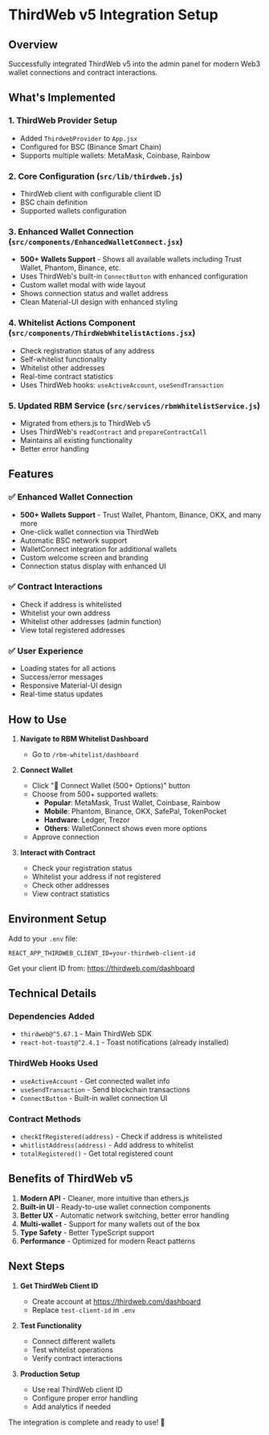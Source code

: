 # ThirdWeb v5 Integration Setup

## Overview
Successfully integrated ThirdWeb v5 into the admin panel for modern Web3 wallet connections and contract interactions.

## What's Implemented

### 1. **ThirdWeb Provider Setup**
- Added `ThirdwebProvider` to `App.jsx`
- Configured for BSC (Binance Smart Chain)
- Supports multiple wallets: MetaMask, Coinbase, Rainbow

### 2. **Core Configuration** (`src/lib/thirdweb.js`)
- ThirdWeb client with configurable client ID
- BSC chain definition
- Supported wallets configuration

### 3. **Enhanced Wallet Connection** (`src/components/EnhancedWalletConnect.jsx`)
- **500+ Wallets Support** - Shows all available wallets including Trust Wallet, Phantom, Binance, etc.
- Uses ThirdWeb's built-in `ConnectButton` with enhanced configuration
- Custom wallet modal with wide layout
- Shows connection status and wallet address
- Clean Material-UI design with enhanced styling

### 4. **Whitelist Actions Component** (`src/components/ThirdWebWhitelistActions.jsx`)
- Check registration status of any address
- Self-whitelist functionality
- Whitelist other addresses
- Real-time contract statistics
- Uses ThirdWeb hooks: `useActiveAccount`, `useSendTransaction`

### 5. **Updated RBM Service** (`src/services/rbmWhitelistService.js`)
- Migrated from ethers.js to ThirdWeb v5
- Uses ThirdWeb's `readContract` and `prepareContractCall`
- Maintains all existing functionality
- Better error handling

## Features

### ✅ **Enhanced Wallet Connection**
- **500+ Wallets Support** - Trust Wallet, Phantom, Binance, OKX, and many more
- One-click wallet connection via ThirdWeb
- Automatic BSC network support
- WalletConnect integration for additional wallets
- Custom welcome screen and branding
- Connection status display with enhanced UI

### ✅ **Contract Interactions**
- Check if address is whitelisted
- Whitelist your own address
- Whitelist other addresses (admin function)
- View total registered addresses

### ✅ **User Experience**
- Loading states for all actions
- Success/error messages
- Responsive Material-UI design
- Real-time status updates

## How to Use

1. **Navigate to RBM Whitelist Dashboard**
   - Go to `/rbm-whitelist/dashboard`

2. **Connect Wallet**
   - Click "🔗 Connect Wallet (500+ Options)" button
   - Choose from 500+ supported wallets:
     - **Popular**: MetaMask, Trust Wallet, Coinbase, Rainbow
     - **Mobile**: Phantom, Binance, OKX, SafePal, TokenPocket
     - **Hardware**: Ledger, Trezor
     - **Others**: WalletConnect shows even more options
   - Approve connection

3. **Interact with Contract**
   - Check your registration status
   - Whitelist your address if not registered
   - Check other addresses
   - View contract statistics

## Environment Setup

Add to your `.env` file:
```
REACT_APP_THIRDWEB_CLIENT_ID=your-thirdweb-client-id
```

Get your client ID from: https://thirdweb.com/dashboard

## Technical Details

### Dependencies Added
- `thirdweb@^5.67.1` - Main ThirdWeb SDK
- `react-hot-toast@^2.4.1` - Toast notifications (already installed)

### ThirdWeb Hooks Used
- `useActiveAccount` - Get connected wallet info
- `useSendTransaction` - Send blockchain transactions
- `ConnectButton` - Built-in wallet connection UI

### Contract Methods
- `checkIfRegistered(address)` - Check if address is whitelisted
- `whitlistAddress(address)` - Add address to whitelist
- `totalRegistered()` - Get total registered count

## Benefits of ThirdWeb v5

1. **Modern API** - Cleaner, more intuitive than ethers.js
2. **Built-in UI** - Ready-to-use wallet connection components
3. **Better UX** - Automatic network switching, better error handling
4. **Multi-wallet** - Support for many wallets out of the box
5. **Type Safety** - Better TypeScript support
6. **Performance** - Optimized for modern React patterns

## Next Steps

1. **Get ThirdWeb Client ID**
   - Create account at https://thirdweb.com/dashboard
   - Replace `test-client-id` in `.env`

2. **Test Functionality**
   - Connect different wallets
   - Test whitelist operations
   - Verify contract interactions

3. **Production Setup**
   - Use real ThirdWeb client ID
   - Configure proper error handling
   - Add analytics if needed

The integration is complete and ready to use! 🎉
